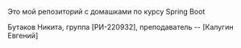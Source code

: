 Это мой репозиторий с домашками по курсу Spring Boot

Бутаков Никита, группа [РИ-220932], преподаватель -- [Калугин Евгений]
